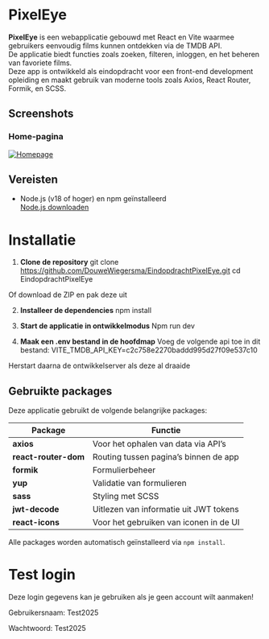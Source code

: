 
# PixelEye

**PixelEye** is een webapplicatie gebouwd met React en Vite waarmee gebruikers eenvoudig films kunnen ontdekken via de TMDB API.  
De applicatie biedt functies zoals zoeken, filteren, inloggen, en het beheren van favoriete films.  
Deze app is ontwikkeld als eindopdracht voor een front-end development opleiding en maakt gebruik van moderne tools zoals Axios, React Router, Formik, en SCSS.

## Screenshots

### Home-pagina
[![Homepage](./screenshots/home-small.png)](./screenshots/home.png)


## Vereisten

- Node.js (v18 of hoger) en npm geïnstalleerd  
  [Node.js downloaden](https://nodejs.org/)


# Installatie

1. **Clone de repository**
git clone https://github.com/DouweWiegersma/EindopdrachtPixelEye.git
cd EindopdrachtPixelEye

Of download de ZIP en pak deze uit

2. **Installeer de dependencies**
    npm install

3. **Start de applicatie in ontwikkelmodus**
    Npm run dev

4. **Maak een .env bestand in de hoofdmap**
    Voeg de volgende api toe in dit bestand:    VITE_TMDB_API_KEY=c2c758e2270baddd995d27f09e537c10

Herstart daarna de ontwikkelserver als deze al draaide

##  Gebruikte packages

Deze applicatie gebruikt de volgende belangrijke packages:

| Package              | Functie                                        |
|----------------------|------------------------------------------------|
| **axios**            | Voor het ophalen van data via API’s            |
| **react-router-dom** | Routing tussen pagina’s binnen de app          |
| **formik**           | Formulierbeheer                                |
| **yup**              | Validatie van formulieren                      |
| **sass**             | Styling met SCSS                               |
| **jwt-decode**       | Uitlezen van informatie uit JWT tokens         |
| **react-icons**      | Voor het gebruiken van iconen in de UI         |

Alle packages worden automatisch geïnstalleerd via `npm install`.

# Test login
Deze login gegevens kan je gebruiken als je geen account wilt aanmaken!

Gebruikersnaam: Test2025

Wachtwoord: Test2025